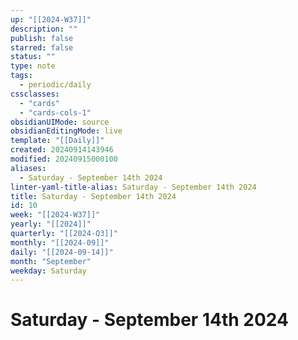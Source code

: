 ```yaml
---
up: "[[2024-W37]]"
description: ""
publish: false
starred: false
status: ""
type: note
tags:
  - periodic/daily
cssclasses:
  - "cards"
  - "cards-cols-1"
obsidianUIMode: source
obsidianEditingMode: live
template: "[[Daily]]"
created: 20240914143946
modified: 20240915000100
aliases:
  - Saturday - September 14th 2024
linter-yaml-title-alias: Saturday - September 14th 2024
title: Saturday - September 14th 2024
id: 10
week: "[[2024-W37]]"
yearly: "[[2024]]"
quarterly: "[[2024-Q3]]"
monthly: "[[2024-09]]"
daily: "[[2024-09-14]]"
month: "September"
weekday: Saturday
---
```


# Saturday - September 14th 2024
